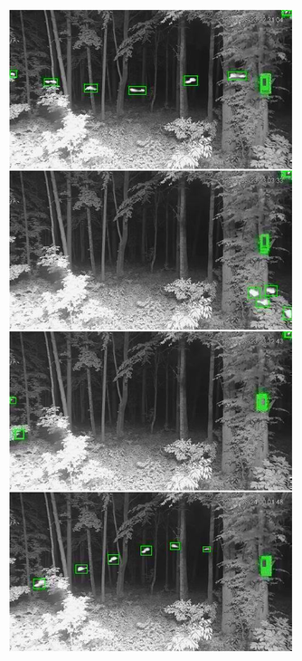 ![20200623-222728-225733](in/20200623/20200623-222728-225733_0_.jpg)
![20200623-225738-232743](in/20200623/20200623-225738-232743_0_.jpg)
![20200623-232748-235753](in/20200623/20200623-232748-235753_0_.jpg)
![20200623-235758-000003](in/20200623/20200623-235758-000003_0_.jpg)
